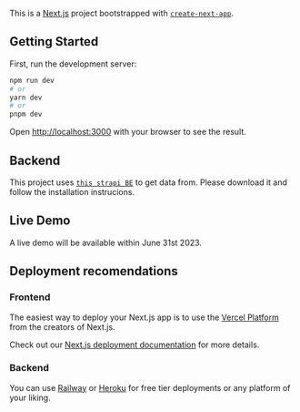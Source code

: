 This is a [Next.js](https://nextjs.org/) project bootstrapped with [`create-next-app`](https://github.com/vercel/next.js/tree/canary/packages/create-next-app).

## Getting Started

First, run the development server:

```bash
npm run dev
# or
yarn dev
# or
pnpm dev
```

Open [http://localhost:3000](http://localhost:3000) with your browser to see the result.

## Backend

This project uses [`this strapi BE`](https://github.com/AlisonTahiri/strapi-blog-BE) to get data from. Please download it and follow the installation instrucions.

## Live Demo

A live demo will be available within June 31st 2023.

## Deployment recomendations

### Frontend

The easiest way to deploy your Next.js app is to use the [Vercel Platform](https://vercel.com/new?utm_medium=default-template&filter=next.js&utm_source=create-next-app&utm_campaign=create-next-app-readme) from the creators of Next.js.

Check out our [Next.js deployment documentation](https://nextjs.org/docs/deployment) for more details.

### Backend

You can use [Railway](https://railway.app) or [Heroku](https://www.heroku.com/) for free tier deployments or any platform of your liking.
